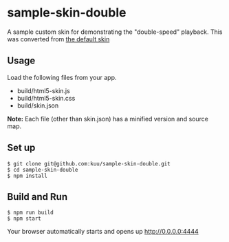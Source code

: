 # sample-skin-double

A sample custom skin for demonstrating the "double-speed" playback.
This was converted from [the default skin](https://github.com/ooyala/html5-skin)

## Usage

Load the following files from your app.
* build/html5-skin.js
* build/html5-skin.css
* build/skin.json

__Note:__ Each file (other than skin.json) has a minified version and source map.

## Set up
```
$ git clone git@github.com:kuu/sample-skin-double.git
$ cd sample-skin-double
$ npm install
```

## Build and Run
```
$ npm run build
$ npm start
```
Your browser automatically starts and opens up http://0.0.0.0:4444
